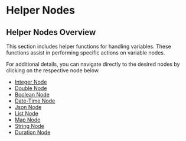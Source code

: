# Helper Nodes

## Helper Nodes Overview

This section includes helper functions for handling variables. These functions assist in performing specific actions on variable nodes. 

For additional details, you can navigate directly to the desired nodes by clicking on the respective node below.

* [Integer Node](integers.md)
* [Double Node](double.md)
* [Boolean Node](boolean.md)
* [Date-Time Node](date-time.md)
* [Json Node](json.md)
* [List Node](list.md)
* [Map Node](map.md)
* [String Node](string.md)
* [Duration Node](duration.md)




